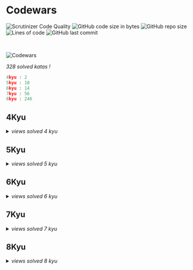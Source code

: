 # Codewars

![Scrutinizer Code Quality](https://scrutinizer-ci.com/g/Sigmanificient/Codewars/badges/quality-score.png?b=master)
![GitHub code size in bytes](https://img.shields.io/github/languages/code-size/Sigmanificient/Codewars)
![GitHub repo size](https://img.shields.io/github/repo-size/Sigmanificient/Codewars)
![Lines of code](https://img.shields.io/tokei/lines/github/Sigmanificient/Codewars)
![GitHub last commit](https://img.shields.io/github/last-commit/Sigmanificient/Codewars)

<br>

![Codewars](https://www.codewars.com/users/Sigmanificient/badges/large)

*328 solved katas !*

```c
4kyu : 2
5kyu : 10
6kyu : 14
7kyu : 56
8kyu : 246
```

<h2>4Kyu</h2>
<details>
	<summary>
		<i>views solved 4 kyu</i>
	</summary>

`Permutations`:
<img src="https://github.com/Sigmanificient/Codewars/blob/master/docs/img/py.png" height="20px">

`Strip comments`:
<img src="https://github.com/Sigmanificient/Codewars/blob/master/docs/img/py.png" height="20px">
</details>

<h2>5Kyu</h2>
<details>
	<summary>
		<i>views solved 5 kyu</i>
	</summary>

`Convert a hax string to rgb`:
<img src="https://github.com/Sigmanificient/Codewars/blob/master/docs/img/js.png" height="20px">

`Hex dump`:
<img src="https://github.com/Sigmanificient/Codewars/blob/master/docs/img/py.png" height="20px">

`Isbn-10 validation`:
<img src="https://github.com/Sigmanificient/Codewars/blob/master/docs/img/py.png" height="20px">

`Moving zeros to the end`:
<img src="https://github.com/Sigmanificient/Codewars/blob/master/docs/img/py.png" height="20px">

`Perimeter`:
<img src="https://github.com/Sigmanificient/Codewars/blob/master/docs/img/py.png" height="20px">

`Primes in numbers`:
<img src="https://github.com/Sigmanificient/Codewars/blob/master/docs/img/py.png" height="20px">

`Regex password validation`:
<img src="https://github.com/Sigmanificient/Codewars/blob/master/docs/img/py.png" height="20px">

`Scramble`:
<img src="https://github.com/Sigmanificient/Codewars/blob/master/docs/img/py.png" height="20px">

`Whats a perfect power anyway`:
<img src="https://github.com/Sigmanificient/Codewars/blob/master/docs/img/py.png" height="20px">

`Where my anagrams at`:
<img src="https://github.com/Sigmanificient/Codewars/blob/master/docs/img/py.png" height="20px">
</details>

<h2>6Kyu</h2>
<details>
	<summary>
		<i>views solved 6 kyu</i>
	</summary>

`Are they the same`:
<img src="https://github.com/Sigmanificient/Codewars/blob/master/docs/img/py.png" height="20px">

`Backwards read primes`:
<img src="https://github.com/Sigmanificient/Codewars/blob/master/docs/img/py.png" height="20px">

`Counting duplicates`:
<img src="https://github.com/Sigmanificient/Codewars/blob/master/docs/img/py.png" height="20px">

`Decode the morse code`:
<img src="https://github.com/Sigmanificient/Codewars/blob/master/docs/img/py.png" height="20px">

`Find the odd int`:
<img src="https://github.com/Sigmanificient/Codewars/blob/master/docs/img/py.png" height="20px">

`Highest scoring word`:
<img src="https://github.com/Sigmanificient/Codewars/blob/master/docs/img/py.png" height="20px">

`Ip validation`:
<img src="https://github.com/Sigmanificient/Codewars/blob/master/docs/img/py.png" height="20px">

`Iq test`:
<img src="https://github.com/Sigmanificient/Codewars/blob/master/docs/img/py.png" height="20px">

`Playing with digits`:
<img src="https://github.com/Sigmanificient/Codewars/blob/master/docs/img/py.png" height="20px">

`Playing with passphrases`:
<img src="https://github.com/Sigmanificient/Codewars/blob/master/docs/img/py.png" height="20px">

`Replace with alphabet position`:
<img src="https://github.com/Sigmanificient/Codewars/blob/master/docs/img/py.png" height="20px">

`Simple fun #305 typist`:
<img src="https://github.com/Sigmanificient/Codewars/blob/master/docs/img/py.png" height="20px">

`Tribonacci sequence`:
<img src="https://github.com/Sigmanificient/Codewars/blob/master/docs/img/py.png" height="20px">

`Unique in order`:
<img src="https://github.com/Sigmanificient/Codewars/blob/master/docs/img/py.png" height="20px">
</details>

<h2>7Kyu</h2>
<details>
	<summary>
		<i>views solved 7 kyu</i>
	</summary>

`A rule of divisibility by 7`:
<img src="https://github.com/Sigmanificient/Codewars/blob/master/docs/img/py.png" height="20px">

`All star code challenge #20`:
<img src="https://github.com/Sigmanificient/Codewars/blob/master/docs/img/py.png" height="20px">

`Beginner series #3 sum of numbers`:
<img src="https://github.com/Sigmanificient/Codewars/blob/master/docs/img/py.png" height="20px">

`Checks for prime numbers`:
<img src="https://github.com/Sigmanificient/Codewars/blob/master/docs/img/py.png" height="20px">

`Credit card mask`:
<img src="https://github.com/Sigmanificient/Codewars/blob/master/docs/img/py.png" height="20px"> <img src="https://github.com/Sigmanificient/Codewars/blob/master/docs/img/js.png" height="20px">

`Decimal reverser`:
<img src="https://github.com/Sigmanificient/Codewars/blob/master/docs/img/py.png" height="20px">

`Descending order`:
<img src="https://github.com/Sigmanificient/Codewars/blob/master/docs/img/py.png" height="20px">

`Disemvowel trolls`:
<img src="https://github.com/Sigmanificient/Codewars/blob/master/docs/img/py.png" height="20px">

`Elevator distance`:
<img src="https://github.com/Sigmanificient/Codewars/blob/master/docs/img/py.png" height="20px">

`Evaporator`:
<img src="https://github.com/Sigmanificient/Codewars/blob/master/docs/img/py.png" height="20px">

`Even and odd`:
<img src="https://github.com/Sigmanificient/Codewars/blob/master/docs/img/py.png" height="20px">

`Even numbers in an array`:
<img src="https://github.com/Sigmanificient/Codewars/blob/master/docs/img/py.png" height="20px">

`Factorial`:
<img src="https://github.com/Sigmanificient/Codewars/blob/master/docs/img/py.png" height="20px">

`Find the next perfect square`:
<img src="https://github.com/Sigmanificient/Codewars/blob/master/docs/img/py.png" height="20px">

`Fizz buzz`:
<img src="https://github.com/Sigmanificient/Codewars/blob/master/docs/img/py.png" height="20px">

`Get the middle character`:
<img src="https://github.com/Sigmanificient/Codewars/blob/master/docs/img/py.png" height="20px">

`Growth of a population`:
<img src="https://github.com/Sigmanificient/Codewars/blob/master/docs/img/py.png" height="20px">

`Having sum`:
<img src="https://github.com/Sigmanificient/Codewars/blob/master/docs/img/py.png" height="20px">

`Heron formula`:
<img src="https://github.com/Sigmanificient/Codewars/blob/master/docs/img/py.png" height="20px">

`Highest and lowest`:
<img src="https://github.com/Sigmanificient/Codewars/blob/master/docs/img/py.png" height="20px">

`Im everywhere`:
<img src="https://github.com/Sigmanificient/Codewars/blob/master/docs/img/py.png" height="20px">

`Jaden casing strings`:
<img src="https://github.com/Sigmanificient/Codewars/blob/master/docs/img/py.png" height="20px">

`Last survivor`:
<img src="https://github.com/Sigmanificient/Codewars/blob/master/docs/img/py.png" height="20px">

`List filtering`:
<img src="https://github.com/Sigmanificient/Codewars/blob/master/docs/img/py.png" height="20px">

`Loop array`:
<img src="https://github.com/Sigmanificient/Codewars/blob/master/docs/img/js.png" height="20px">

`Middle me`:
<img src="https://github.com/Sigmanificient/Codewars/blob/master/docs/img/py.png" height="20px">

`Multples`:
<img src="https://github.com/Sigmanificient/Codewars/blob/master/docs/img/py.png" height="20px">

`Mumbling`:
<img src="https://github.com/Sigmanificient/Codewars/blob/master/docs/img/py.png" height="20px">

`Previous multiple of three`:
<img src="https://github.com/Sigmanificient/Codewars/blob/master/docs/img/py.png" height="20px">

`Printer errors`:
<img src="https://github.com/Sigmanificient/Codewars/blob/master/docs/img/py.png" height="20px">

`Rearrange number to get it maximum`:
<img src="https://github.com/Sigmanificient/Codewars/blob/master/docs/img/py.png" height="20px">

`Remove duplicate words`:
<img src="https://github.com/Sigmanificient/Codewars/blob/master/docs/img/py.png" height="20px">

`Reverse words`:
<img src="https://github.com/Sigmanificient/Codewars/blob/master/docs/img/py.png" height="20px">

`Shorter word`:
<img src="https://github.com/Sigmanificient/Codewars/blob/master/docs/img/py.png" height="20px">

`Smallest product`:
<img src="https://github.com/Sigmanificient/Codewars/blob/master/docs/img/py.png" height="20px">

`Snake case keys`:
<img src="https://github.com/Sigmanificient/Codewars/blob/master/docs/img/py.png" height="20px">

`Some but not all`:
<img src="https://github.com/Sigmanificient/Codewars/blob/master/docs/img/py.png" height="20px">

`Sorted numbers`:
<img src="https://github.com/Sigmanificient/Codewars/blob/master/docs/img/py.png" height="20px">

`Split in parts`:
<img src="https://github.com/Sigmanificient/Codewars/blob/master/docs/img/py.png" height="20px">

`Square every digit`:
<img src="https://github.com/Sigmanificient/Codewars/blob/master/docs/img/py.png" height="20px">

`String swap vowel case`:
<img src="https://github.com/Sigmanificient/Codewars/blob/master/docs/img/py.png" height="20px">

`Sum of cubes`:
<img src="https://github.com/Sigmanificient/Codewars/blob/master/docs/img/py.png" height="20px">

`Sum of digits`:
<img src="https://github.com/Sigmanificient/Codewars/blob/master/docs/img/py.png" height="20px">

`Sum of the first nth term of series`:
<img src="https://github.com/Sigmanificient/Codewars/blob/master/docs/img/py.png" height="20px">

`Sum or difference`:
<img src="https://github.com/Sigmanificient/Codewars/blob/master/docs/img/py.png" height="20px">

`Switcheroo`:
<img src="https://github.com/Sigmanificient/Codewars/blob/master/docs/img/py.png" height="20px">

`Thinkful string drills poem formatter`:
<img src="https://github.com/Sigmanificient/Codewars/blob/master/docs/img/py.png" height="20px">

`Thinkful string drills repeater`:
<img src="https://github.com/Sigmanificient/Codewars/blob/master/docs/img/py.png" height="20px">

`Two to one`:
<img src="https://github.com/Sigmanificient/Codewars/blob/master/docs/img/py.png" height="20px">

`Vaporcode`:
<img src="https://github.com/Sigmanificient/Codewars/blob/master/docs/img/py.png" height="20px">

`Vowel changer`:
<img src="https://github.com/Sigmanificient/Codewars/blob/master/docs/img/py.png" height="20px">

`Vowel count`:
<img src="https://github.com/Sigmanificient/Codewars/blob/master/docs/img/py.png" height="20px">

`What a classy song`:
<img src="https://github.com/Sigmanificient/Codewars/blob/master/docs/img/py.png" height="20px">

`Youre a square`:
<img src="https://github.com/Sigmanificient/Codewars/blob/master/docs/img/py.png" height="20px">

`Zeros and ones`:
<img src="https://github.com/Sigmanificient/Codewars/blob/master/docs/img/py.png" height="20px">
</details>

<h2>8Kyu</h2>
<details>
	<summary>
		<i>views solved 8 kyu</i>
	</summary>

`Enumerable magic #1 true for all`:
<img src="https://github.com/Sigmanificient/Codewars/blob/master/docs/img/py.png" height="20px">

`Grasshoppper function syntax debugging`:
<img src="https://github.com/Sigmanificient/Codewars/blob/master/docs/img/py.png" height="20px">

`A needle in the haystack`:
<img src="https://github.com/Sigmanificient/Codewars/blob/master/docs/img/py.png" height="20px">

`Abbreviate a two word name`:
<img src="https://github.com/Sigmanificient/Codewars/blob/master/docs/img/py.png" height="20px">

`Add length`:
<img src="https://github.com/Sigmanificient/Codewars/blob/master/docs/img/py.png" height="20px">

`Add numbers`:
<img src="https://github.com/Sigmanificient/Codewars/blob/master/docs/img/py.png" height="20px">

`Adults ony sql for beginnners #1`:
<img src="https://github.com/Sigmanificient/Codewars/blob/master/docs/img/sql.png" height="20px">

`Alan partride ii apple turnover`:
<img src="https://github.com/Sigmanificient/Codewars/blob/master/docs/img/py.png" height="20px">

`All star code challenge #18`:
<img src="https://github.com/Sigmanificient/Codewars/blob/master/docs/img/py.png" height="20px">

`Alternate case`:
<img src="https://github.com/Sigmanificient/Codewars/blob/master/docs/img/py.png" height="20px">

`Are arrow functions odd`:
<img src="https://github.com/Sigmanificient/Codewars/blob/master/docs/img/py.png" height="20px">

`Are you playing banjo`:
<img src="https://github.com/Sigmanificient/Codewars/blob/master/docs/img/py.png" height="20px">

`Area of perimeter`:
<img src="https://github.com/Sigmanificient/Codewars/blob/master/docs/img/py.png" height="20px">

`Array plus array`:
<img src="https://github.com/Sigmanificient/Codewars/blob/master/docs/img/py.png" height="20px">

`Aspect ratio cropping part 1`:
<img src="https://github.com/Sigmanificient/Codewars/blob/master/docs/img/js.png" height="20px">

`Basic mathematical operations`:
<img src="https://github.com/Sigmanificient/Codewars/blob/master/docs/img/py.png" height="20px">

`Basic traning add item to a array`:
<img src="https://github.com/Sigmanificient/Codewars/blob/master/docs/img/py.png" height="20px">

`Basic variable asignment`:
<img src="https://github.com/Sigmanificient/Codewars/blob/master/docs/img/py.png" height="20px">

`Beginner lost without a map`:
<img src="https://github.com/Sigmanificient/Codewars/blob/master/docs/img/py.png" height="20px">

`Beginner reduce but grow`:
<img src="https://github.com/Sigmanificient/Codewars/blob/master/docs/img/py.png" height="20px">

`Beginner serie #1 school paperwork`:
<img src="https://github.com/Sigmanificient/Codewars/blob/master/docs/img/py.png" height="20px">

`Beginner series #2 clock`:
<img src="https://github.com/Sigmanificient/Codewars/blob/master/docs/img/py.png" height="20px">

`Beginner series #4 cockroack`:
<img src="https://github.com/Sigmanificient/Codewars/blob/master/docs/img/py.png" height="20px">

`Bin to decimal`:
<img src="https://github.com/Sigmanificient/Codewars/blob/master/docs/img/py.png" height="20px">

`Calculate average`:
<img src="https://github.com/Sigmanificient/Codewars/blob/master/docs/img/py.png" height="20px">

`Calculate bmi`:
<img src="https://github.com/Sigmanificient/Codewars/blob/master/docs/img/py.png" height="20px">

`Can we divide it`:
<img src="https://github.com/Sigmanificient/Codewars/blob/master/docs/img/py.png" height="20px">

`Capacity and mutability`:
<img src="https://github.com/Sigmanificient/Codewars/blob/master/docs/img/py.png" height="20px">

`Century from year`:
<img src="https://github.com/Sigmanificient/Codewars/blob/master/docs/img/py.png" height="20px">

`Charater frequency`:
<img src="https://github.com/Sigmanificient/Codewars/blob/master/docs/img/py.png" height="20px">

`Check the exam`:
<img src="https://github.com/Sigmanificient/Codewars/blob/master/docs/img/py.png" height="20px">

`Chuck norris vii true or false`:
<img src="https://github.com/Sigmanificient/Codewars/blob/master/docs/img/py.png" height="20px">

`Classic hello world`:
<img src="https://github.com/Sigmanificient/Codewars/blob/master/docs/img/py.png" height="20px">

`Collatz conjecture`:
<img src="https://github.com/Sigmanificient/Codewars/blob/master/docs/img/py.png" height="20px">

`Color ghost`:
<img src="https://github.com/Sigmanificient/Codewars/blob/master/docs/img/py.png" height="20px">

`Concurency convercy i`:
<img src="https://github.com/Sigmanificient/Codewars/blob/master/docs/img/py.png" height="20px">

`Convert a string to an array`:
<img src="https://github.com/Sigmanificient/Codewars/blob/master/docs/img/py.png" height="20px">

`Convert a string to number`:
<img src="https://github.com/Sigmanificient/Codewars/blob/master/docs/img/py.png" height="20px">

`Convert boolean to a string`:
<img src="https://github.com/Sigmanificient/Codewars/blob/master/docs/img/py.png" height="20px">

`Convert boolean values to string yes and no`:
<img src="https://github.com/Sigmanificient/Codewars/blob/master/docs/img/py.png" height="20px">

`Convert number to a string`:
<img src="https://github.com/Sigmanificient/Codewars/blob/master/docs/img/py.png" height="20px">

`Convert number to reversed array of digits`:
<img src="https://github.com/Sigmanificient/Codewars/blob/master/docs/img/py.png" height="20px">

`Convert to binary`:
<img src="https://github.com/Sigmanificient/Codewars/blob/master/docs/img/py.png" height="20px">

`Correct the mistake of the character recognition software`:
<img src="https://github.com/Sigmanificient/Codewars/blob/master/docs/img/py.png" height="20px">

`Count by x`:
<img src="https://github.com/Sigmanificient/Codewars/blob/master/docs/img/py.png" height="20px">

`Count odd numbers below n`:
<img src="https://github.com/Sigmanificient/Codewars/blob/master/docs/img/py.png" height="20px">

`Count of monkeys`:
<img src="https://github.com/Sigmanificient/Codewars/blob/master/docs/img/py.png" height="20px">

`Count of positive sum of negative`:
<img src="https://github.com/Sigmanificient/Codewars/blob/master/docs/img/py.png" height="20px">

`Count the number of cubes with paint on`:
<img src="https://github.com/Sigmanificient/Codewars/blob/master/docs/img/py.png" height="20px">

`Couting sheep`:
<img src="https://github.com/Sigmanificient/Codewars/blob/master/docs/img/py.png" height="20px">

`Csv representation of array`:
<img src="https://github.com/Sigmanificient/Codewars/blob/master/docs/img/py.png" height="20px">

`Difference of volume of cuboids`:
<img src="https://github.com/Sigmanificient/Codewars/blob/master/docs/img/py.png" height="20px">

`Dna to rna conversion`:
<img src="https://github.com/Sigmanificient/Codewars/blob/master/docs/img/py.png" height="20px">

`Do i get a bonus`:
<img src="https://github.com/Sigmanificient/Codewars/blob/master/docs/img/py.png" height="20px">

`Do you speak english`:
<img src="https://github.com/Sigmanificient/Codewars/blob/master/docs/img/py.png" height="20px">

`Dollar and cents`:
<img src="https://github.com/Sigmanificient/Codewars/blob/master/docs/img/py.png" height="20px">

`Double char`:
<img src="https://github.com/Sigmanificient/Codewars/blob/master/docs/img/py.png" height="20px">

`Draw stairs`:
<img src="https://github.com/Sigmanificient/Codewars/blob/master/docs/img/py.png" height="20px">

`Drink about`:
<img src="https://github.com/Sigmanificient/Codewars/blob/master/docs/img/py.png" height="20px">

`Ensure quesion`:
<img src="https://github.com/Sigmanificient/Codewars/blob/master/docs/img/py.png" height="20px">

`Enumerable magic #1 true for all`:
<img src="https://github.com/Sigmanificient/Codewars/blob/master/docs/img/js.png" height="20px">

`Enumerable magic #20 cascading subsets`:
<img src="https://github.com/Sigmanificient/Codewars/blob/master/docs/img/py.png" height="20px">

`Enumerable magic #25 take the first n elements`:
<img src="https://github.com/Sigmanificient/Codewars/blob/master/docs/img/py.png" height="20px">

`Enumerable magic #3 does my list include this`:
<img src="https://github.com/Sigmanificient/Codewars/blob/master/docs/img/py.png" height="20px">

`Even or odd`:
<img src="https://github.com/Sigmanificient/Codewars/blob/master/docs/img/py.png" height="20px">

`Exclamation mark serie #1 remove a exclamation mark from the end of string`:
<img src="https://github.com/Sigmanificient/Codewars/blob/master/docs/img/py.png" height="20px">

`Exclamation marks series #11 replace all vowel to exclamation mark in the sentence`:
<img src="https://github.com/Sigmanificient/Codewars/blob/master/docs/img/py.png" height="20px">

`Exclamation marks series #2 remove all exclamation marks from the end of sentence`:
<img src="https://github.com/Sigmanificient/Codewars/blob/master/docs/img/py.png" height="20px">

`Exclamation marks series #4 remove all exclamation marks from sentence but ensure a exclamation mark at the end of string`:
<img src="https://github.com/Sigmanificient/Codewars/blob/master/docs/img/py.png" height="20px">

`Exclamation marks series #6 remove n exclamation marks in the sentence from left to right`:
<img src="https://github.com/Sigmanificient/Codewars/blob/master/docs/img/py.png" height="20px">

`Exclusive or xor logical operator`:
<img src="https://github.com/Sigmanificient/Codewars/blob/master/docs/img/py.png" height="20px">

`Expressions matter`:
<img src="https://github.com/Sigmanificient/Codewars/blob/master/docs/img/py.png" height="20px">

`Fake binary`:
<img src="https://github.com/Sigmanificient/Codewars/blob/master/docs/img/py.png" height="20px">

`Filling an array`:
<img src="https://github.com/Sigmanificient/Codewars/blob/master/docs/img/py.png" height="20px">

`Filter out the geese`:
<img src="https://github.com/Sigmanificient/Codewars/blob/master/docs/img/py.png" height="20px">

`Filtering even numbers`:
<img src="https://github.com/Sigmanificient/Codewars/blob/master/docs/img/py.png" height="20px">

`Find maximum and minimum valus of a list`:
<img src="https://github.com/Sigmanificient/Codewars/blob/master/docs/img/py.png" height="20px">

`Find multiples of a number`:
<img src="https://github.com/Sigmanificient/Codewars/blob/master/docs/img/py.png" height="20px">

`Find nearest square number`:
<img src="https://github.com/Sigmanificient/Codewars/blob/master/docs/img/py.png" height="20px">

`Find numbers which are divisible by given number`:
<img src="https://github.com/Sigmanificient/Codewars/blob/master/docs/img/py.png" height="20px">

`Find the difference in age between oldest and youngest  family members`:
<img src="https://github.com/Sigmanificient/Codewars/blob/master/docs/img/py.png" height="20px">

`Find the first non-consecutive number`:
<img src="https://github.com/Sigmanificient/Codewars/blob/master/docs/img/py.png" height="20px">

`Find the position`:
<img src="https://github.com/Sigmanificient/Codewars/blob/master/docs/img/py.png" height="20px">

`Find the smallest integer in the array`:
<img src="https://github.com/Sigmanificient/Codewars/blob/master/docs/img/py.png" height="20px">

`Five without numbers`:
<img src="https://github.com/Sigmanificient/Codewars/blob/master/docs/img/py.png" height="20px">

`Fix the loop`:
<img src="https://github.com/Sigmanificient/Codewars/blob/master/docs/img/py.png" height="20px">

`Fixme replace all dots`:
<img src="https://github.com/Sigmanificient/Codewars/blob/master/docs/img/py.png" height="20px">

`Formatting decimal places #0`:
<img src="https://github.com/Sigmanificient/Codewars/blob/master/docs/img/py.png" height="20px">

`Function 1 hello world`:
<img src="https://github.com/Sigmanificient/Codewars/blob/master/docs/img/py.png" height="20px">

`Function 2 squaring an argument`:
<img src="https://github.com/Sigmanificient/Codewars/blob/master/docs/img/py.png" height="20px">

`Function 3 multiplying two numbers`:
<img src="https://github.com/Sigmanificient/Codewars/blob/master/docs/img/py.png" height="20px">

`Fundamentails return`:
<img src="https://github.com/Sigmanificient/Codewars/blob/master/docs/img/py.png" height="20px">

`Generate range of integers`:
<img src="https://github.com/Sigmanificient/Codewars/blob/master/docs/img/py.png" height="20px">

`Geometry basics distance between points in 2d`:
<img src="https://github.com/Sigmanificient/Codewars/blob/master/docs/img/py.png" height="20px">

`Get ascii value of character`:
<img src="https://github.com/Sigmanificient/Codewars/blob/master/docs/img/py.png" height="20px">

`Get character from ascii value`:
<img src="https://github.com/Sigmanificient/Codewars/blob/master/docs/img/py.png" height="20px">

`Get nth even number`:
<img src="https://github.com/Sigmanificient/Codewars/blob/master/docs/img/py.png" height="20px">

`Get planet by id`:
<img src="https://github.com/Sigmanificient/Codewars/blob/master/docs/img/py.png" height="20px">

`Get the mean of an array`:
<img src="https://github.com/Sigmanificient/Codewars/blob/master/docs/img/py.png" height="20px">

`Grader`:
<img src="https://github.com/Sigmanificient/Codewars/blob/master/docs/img/py.png" height="20px">

`Grasshopper array mean`:
<img src="https://github.com/Sigmanificient/Codewars/blob/master/docs/img/py.png" height="20px">

`Grasshopper basic function fixer`:
<img src="https://github.com/Sigmanificient/Codewars/blob/master/docs/img/py.png" height="20px">

`Grasshopper check for factor`:
<img src="https://github.com/Sigmanificient/Codewars/blob/master/docs/img/py.png" height="20px">

`Grasshopper combine strings`:
<img src="https://github.com/Sigmanificient/Codewars/blob/master/docs/img/py.png" height="20px">

`Grasshopper create the rooms`:
<img src="https://github.com/Sigmanificient/Codewars/blob/master/docs/img/py.png" height="20px">

`Grasshopper debug`:
<img src="https://github.com/Sigmanificient/Codewars/blob/master/docs/img/py.png" height="20px">

`Grasshopper debug say hello`:
<img src="https://github.com/Sigmanificient/Codewars/blob/master/docs/img/py.png" height="20px">

`Grasshopper if else syntax debug`:
<img src="https://github.com/Sigmanificient/Codewars/blob/master/docs/img/py.png" height="20px">

`Grasshopper messi goals`:
<img src="https://github.com/Sigmanificient/Codewars/blob/master/docs/img/py.png" height="20px">

`Grasshopper personalized message`:
<img src="https://github.com/Sigmanificient/Codewars/blob/master/docs/img/py.png" height="20px">

`Grasshopper summation`:
<img src="https://github.com/Sigmanificient/Codewars/blob/master/docs/img/py.png" height="20px">

`Grasshopper terminal combat function`:
<img src="https://github.com/Sigmanificient/Codewars/blob/master/docs/img/py.png" height="20px">

`Grasshopper terminal game move function`:
<img src="https://github.com/Sigmanificient/Codewars/blob/master/docs/img/py.png" height="20px">

`Grasshopper variable assignment debug`:
<img src="https://github.com/Sigmanificient/Codewars/blob/master/docs/img/py.png" height="20px">

`Grasshoppper messi goals function`:
<img src="https://github.com/Sigmanificient/Codewars/blob/master/docs/img/py.png" height="20px">

`Gravity flip`:
<img src="https://github.com/Sigmanificient/Codewars/blob/master/docs/img/py.png" height="20px">

`Greek sort`:
<img src="https://github.com/Sigmanificient/Codewars/blob/master/docs/img/py.png" height="20px">

`Greet`:
<img src="https://github.com/Sigmanificient/Codewars/blob/master/docs/img/py.png" height="20px">

`Hello name or world`:
<img src="https://github.com/Sigmanificient/Codewars/blob/master/docs/img/py.png" height="20px">

`Hex to decimal`:
<img src="https://github.com/Sigmanificient/Codewars/blob/master/docs/img/py.png" height="20px">

`How do i compare numbers`:
<img src="https://github.com/Sigmanificient/Codewars/blob/master/docs/img/py.png" height="20px">

`How good are you really`:
<img src="https://github.com/Sigmanificient/Codewars/blob/master/docs/img/py.png" height="20px">

`How many lightsaber do you own`:
<img src="https://github.com/Sigmanificient/Codewars/blob/master/docs/img/py.png" height="20px">

`How much water do i need`:
<img src="https://github.com/Sigmanificient/Codewars/blob/master/docs/img/py.png" height="20px">

`I love you a little a lot passionately not at all`:
<img src="https://github.com/Sigmanificient/Codewars/blob/master/docs/img/py.png" height="20px">

`If you canrt sleep just count sheep`:
<img src="https://github.com/Sigmanificient/Codewars/blob/master/docs/img/py.png" height="20px">

`Incorrect division method`:
<img src="https://github.com/Sigmanificient/Codewars/blob/master/docs/img/py.png" height="20px">

`Invert values`:
<img src="https://github.com/Sigmanificient/Codewars/blob/master/docs/img/py.png" height="20px">

`Is divisible by x and y`:
<img src="https://github.com/Sigmanificient/Codewars/blob/master/docs/img/py.png" height="20px">

`Is he gonna survive`:
<img src="https://github.com/Sigmanificient/Codewars/blob/master/docs/img/py.png" height="20px">

`Is it a number`:
<img src="https://github.com/Sigmanificient/Codewars/blob/master/docs/img/py.png" height="20px">

`Is it a palindrome`:
<img src="https://github.com/Sigmanificient/Codewars/blob/master/docs/img/py.png" height="20px">

`Is it event`:
<img src="https://github.com/Sigmanificient/Codewars/blob/master/docs/img/py.png" height="20px">

`Is the string upper`:
<img src="https://github.com/Sigmanificient/Codewars/blob/master/docs/img/py.png" height="20px">

`Is there a vowel there`:
<img src="https://github.com/Sigmanificient/Codewars/blob/master/docs/img/py.png" height="20px">

`Is this my tail`:
<img src="https://github.com/Sigmanificient/Codewars/blob/master/docs/img/py.png" height="20px">

`Is your period late`:
<img src="https://github.com/Sigmanificient/Codewars/blob/master/docs/img/py.png" height="20px">

`Johny secret message`:
<img src="https://github.com/Sigmanificient/Codewars/blob/master/docs/img/py.png" height="20px">

`Kata example twist`:
<img src="https://github.com/Sigmanificient/Codewars/blob/master/docs/img/py.png" height="20px">

`Keep hydrated`:
<img src="https://github.com/Sigmanificient/Codewars/blob/master/docs/img/py.png" height="20px">

`Keep up the hoop`:
<img src="https://github.com/Sigmanificient/Codewars/blob/master/docs/img/py.png" height="20px">

`L1 bartender drinks`:
<img src="https://github.com/Sigmanificient/Codewars/blob/master/docs/img/py.png" height="20px">

`L1 set alarm`:
<img src="https://github.com/Sigmanificient/Codewars/blob/master/docs/img/py.png" height="20px">

`Lario and muigi pipe problem`:
<img src="https://github.com/Sigmanificient/Codewars/blob/master/docs/img/py.png" height="20px">

`Logical calculator`:
<img src="https://github.com/Sigmanificient/Codewars/blob/master/docs/img/py.png" height="20px">

`Make uppercase`:
<img src="https://github.com/Sigmanificient/Codewars/blob/master/docs/img/py.png" height="20px">

`Man in the west`:
<img src="https://github.com/Sigmanificient/Codewars/blob/master/docs/img/py.png" height="20px">

`Merg two sorted arrays into one`:
<img src="https://github.com/Sigmanificient/Codewars/blob/master/docs/img/py.png" height="20px">

`Merging sorted integer arrays`:
<img src="https://github.com/Sigmanificient/Codewars/blob/master/docs/img/py.png" height="20px">

`Multiple of index`:
<img src="https://github.com/Sigmanificient/Codewars/blob/master/docs/img/py.png" height="20px">

`Multiplication table for number`:
<img src="https://github.com/Sigmanificient/Codewars/blob/master/docs/img/py.png" height="20px">

`Multiply`:
<img src="https://github.com/Sigmanificient/Codewars/blob/master/docs/img/py.png" height="20px"> <img src="https://github.com/Sigmanificient/Codewars/blob/master/docs/img/sql.png" height="20px">

`My head is at the wrong end`:
<img src="https://github.com/Sigmanificient/Codewars/blob/master/docs/img/py.png" height="20px">

`N-th power`:
<img src="https://github.com/Sigmanificient/Codewars/blob/master/docs/img/py.png" height="20px">

`Name shuffler`:
<img src="https://github.com/Sigmanificient/Codewars/blob/master/docs/img/py.png" height="20px">

`Name your python`:
<img src="https://github.com/Sigmanificient/Codewars/blob/master/docs/img/py.png" height="20px">

`Nba full 48 minutes average`:
<img src="https://github.com/Sigmanificient/Codewars/blob/master/docs/img/py.png" height="20px">

`No loop 2 you only need on`:
<img src="https://github.com/Sigmanificient/Codewars/blob/master/docs/img/py.png" height="20px">

`No zero for heros`:
<img src="https://github.com/Sigmanificient/Codewars/blob/master/docs/img/py.png" height="20px">

`Noob code 01 supersize me or rather this integer`:
<img src="https://github.com/Sigmanificient/Codewars/blob/master/docs/img/py.png" height="20px">

`Number to string`:
<img src="https://github.com/Sigmanificient/Codewars/blob/master/docs/img/py.png" height="20px">

`Opposite number`:
<img src="https://github.com/Sigmanificient/Codewars/blob/master/docs/img/py.png" height="20px">

`Opposites attracks`:
<img src="https://github.com/Sigmanificient/Codewars/blob/master/docs/img/py.png" height="20px">

`Palindrome strings`:
<img src="https://github.com/Sigmanificient/Codewars/blob/master/docs/img/py.png" height="20px">

`Parse float`:
<img src="https://github.com/Sigmanificient/Codewars/blob/master/docs/img/py.png" height="20px">

`Parse nice int from char problem`:
<img src="https://github.com/Sigmanificient/Codewars/blob/master/docs/img/py.png" height="20px">

`Pick a set of first elements`:
<img src="https://github.com/Sigmanificient/Codewars/blob/master/docs/img/py.png" height="20px">

`Plural`:
<img src="https://github.com/Sigmanificient/Codewars/blob/master/docs/img/py.png" height="20px">

`Polish alphabet`:
<img src="https://github.com/Sigmanificient/Codewars/blob/master/docs/img/py.png" height="20px">

`Powers of 2`:
<img src="https://github.com/Sigmanificient/Codewars/blob/master/docs/img/py.png" height="20px">

`Pre fizzbuzz workout #1`:
<img src="https://github.com/Sigmanificient/Codewars/blob/master/docs/img/py.png" height="20px">

`Price of mangoes`:
<img src="https://github.com/Sigmanificient/Codewars/blob/master/docs/img/py.png" height="20px">

`Quarter of the year`:
<img src="https://github.com/Sigmanificient/Codewars/blob/master/docs/img/py.png" height="20px">

`Regex count lowercase letters`:
<img src="https://github.com/Sigmanificient/Codewars/blob/master/docs/img/py.png" height="20px">

`Regulaer ball super ball`:
<img src="https://github.com/Sigmanificient/Codewars/blob/master/docs/img/py.png" height="20px">

`Remore first and last charater`:
<img src="https://github.com/Sigmanificient/Codewars/blob/master/docs/img/py.png" height="20px">

`Remove duplicates from list`:
<img src="https://github.com/Sigmanificient/Codewars/blob/master/docs/img/py.png" height="20px">

`Remove exclamation marks`:
<img src="https://github.com/Sigmanificient/Codewars/blob/master/docs/img/py.png" height="20px">

`Remove first and last character part two`:
<img src="https://github.com/Sigmanificient/Codewars/blob/master/docs/img/py.png" height="20px">

`Remove string spaces`:
<img src="https://github.com/Sigmanificient/Codewars/blob/master/docs/img/py.png" height="20px">

`Remove the time`:
<img src="https://github.com/Sigmanificient/Codewars/blob/master/docs/img/py.png" height="20px">

`Removing elements`:
<img src="https://github.com/Sigmanificient/Codewars/blob/master/docs/img/py.png" height="20px">

`Repeat it`:
<img src="https://github.com/Sigmanificient/Codewars/blob/master/docs/img/py.png" height="20px">

`Return negative`:
<img src="https://github.com/Sigmanificient/Codewars/blob/master/docs/img/php.png" height="20px"> <img src="https://github.com/Sigmanificient/Codewars/blob/master/docs/img/py.png" height="20px"> <img src="https://github.com/Sigmanificient/Codewars/blob/master/docs/img/js.png" height="20px">

`Return the day`:
<img src="https://github.com/Sigmanificient/Codewars/blob/master/docs/img/py.png" height="20px">

`Return to sanity`:
<img src="https://github.com/Sigmanificient/Codewars/blob/master/docs/img/py.png" height="20px">

`Return two highest values in list`:
<img src="https://github.com/Sigmanificient/Codewars/blob/master/docs/img/py.png" height="20px">

`Returning strings`:
<img src="https://github.com/Sigmanificient/Codewars/blob/master/docs/img/sql.png" height="20px">

`Reverse list order`:
<img src="https://github.com/Sigmanificient/Codewars/blob/master/docs/img/py.png" height="20px">

`Reversed sequence`:
<img src="https://github.com/Sigmanificient/Codewars/blob/master/docs/img/py.png" height="20px">

`Reversed strings`:
<img src="https://github.com/Sigmanificient/Codewars/blob/master/docs/img/py.png" height="20px">

`Reversed words`:
<img src="https://github.com/Sigmanificient/Codewars/blob/master/docs/img/py.png" height="20px">

`Reversing words in a string`:
<img src="https://github.com/Sigmanificient/Codewars/blob/master/docs/img/py.png" height="20px">

`Sentence smash`:
<img src="https://github.com/Sigmanificient/Codewars/blob/master/docs/img/py.png" height="20px">

`Short long short`:
<img src="https://github.com/Sigmanificient/Codewars/blob/master/docs/img/py.png" height="20px">

`Simple calculator`:
<img src="https://github.com/Sigmanificient/Codewars/blob/master/docs/img/py.png" height="20px">

`Simple multplication`:
<img src="https://github.com/Sigmanificient/Codewars/blob/master/docs/img/py.png" height="20px">

`Sleigh authentication`:
<img src="https://github.com/Sigmanificient/Codewars/blob/master/docs/img/py.png" height="20px">

`Smallest unused id`:
<img src="https://github.com/Sigmanificient/Codewars/blob/master/docs/img/py.png" height="20px">

`Sort and star`:
<img src="https://github.com/Sigmanificient/Codewars/blob/master/docs/img/py.png" height="20px">

`Speed code #2 array madness`:
<img src="https://github.com/Sigmanificient/Codewars/blob/master/docs/img/py.png" height="20px">

`Square n sum`:
<img src="https://github.com/Sigmanificient/Codewars/blob/master/docs/img/py.png" height="20px">

`Squash the bugs`:
<img src="https://github.com/Sigmanificient/Codewars/blob/master/docs/img/py.png" height="20px">

`String cleaning`:
<img src="https://github.com/Sigmanificient/Codewars/blob/master/docs/img/py.png" height="20px">

`String repeat`:
<img src="https://github.com/Sigmanificient/Codewars/blob/master/docs/img/py.png" height="20px">

`Stringy strings`:
<img src="https://github.com/Sigmanificient/Codewars/blob/master/docs/img/py.png" height="20px">

`Sum array`:
<img src="https://github.com/Sigmanificient/Codewars/blob/master/docs/img/py.png" height="20px">

`Sum mixed array`:
<img src="https://github.com/Sigmanificient/Codewars/blob/master/docs/img/py.png" height="20px">

`Sum of positive`:
<img src="https://github.com/Sigmanificient/Codewars/blob/master/docs/img/py.png" height="20px">

`Sum the strings`:
<img src="https://github.com/Sigmanificient/Codewars/blob/master/docs/img/py.png" height="20px">

`Sum without highest and lowest number`:
<img src="https://github.com/Sigmanificient/Codewars/blob/master/docs/img/py.png" height="20px">

`Super duper easy`:
<img src="https://github.com/Sigmanificient/Codewars/blob/master/docs/img/py.png" height="20px">

`Swap values`:
<img src="https://github.com/Sigmanificient/Codewars/blob/master/docs/img/py.png" height="20px">

`Switch it up`:
<img src="https://github.com/Sigmanificient/Codewars/blob/master/docs/img/py.png" height="20px">

`Template feature`:
<img src="https://github.com/Sigmanificient/Codewars/blob/master/docs/img/py.png" height="20px">

`The if function`:
<img src="https://github.com/Sigmanificient/Codewars/blob/master/docs/img/py.png" height="20px">

`The wide mouthed frog`:
<img src="https://github.com/Sigmanificient/Codewars/blob/master/docs/img/py.png" height="20px">

`They say that only the name is long enough to attract attention they also said that only a simple kata will have someone to solve it this is a sadly story #1 are they opposite`:
<img src="https://github.com/Sigmanificient/Codewars/blob/master/docs/img/py.png" height="20px">

`Thinkful dictionary drills order filler`:
<img src="https://github.com/Sigmanificient/Codewars/blob/master/docs/img/py.png" height="20px">

`Thinkful logic drills traffic light`:
<img src="https://github.com/Sigmanificient/Codewars/blob/master/docs/img/py.png" height="20px">

`Third angle of a triangle`:
<img src="https://github.com/Sigmanificient/Codewars/blob/master/docs/img/py.png" height="20px">

`To square or not to square`:
<img src="https://github.com/Sigmanificient/Codewars/blob/master/docs/img/py.png" height="20px">

`Total amount of points`:
<img src="https://github.com/Sigmanificient/Codewars/blob/master/docs/img/py.png" height="20px">

`Transportation on vacation`:
<img src="https://github.com/Sigmanificient/Codewars/blob/master/docs/img/py.png" height="20px">

`Triple double`:
<img src="https://github.com/Sigmanificient/Codewars/blob/master/docs/img/py.png" height="20px">

`Twice as old`:
<img src="https://github.com/Sigmanificient/Codewars/blob/master/docs/img/py.png" height="20px">

`Uefa euro 2016`:
<img src="https://github.com/Sigmanificient/Codewars/blob/master/docs/img/py.png" height="20px">

`Unfinished loop bug fixing #1`:
<img src="https://github.com/Sigmanificient/Codewars/blob/master/docs/img/py.png" height="20px">

`Usd cny`:
<img src="https://github.com/Sigmanificient/Codewars/blob/master/docs/img/js.png" height="20px">

`Validate code with simple regex`:
<img src="https://github.com/Sigmanificient/Codewars/blob/master/docs/img/py.png" height="20px">

`Volume of a cuboid`:
<img src="https://github.com/Sigmanificient/Codewars/blob/master/docs/img/py.png" height="20px">

`Vowel remover`:
<img src="https://github.com/Sigmanificient/Codewars/blob/master/docs/img/py.png" height="20px">

`Watermelon`:
<img src="https://github.com/Sigmanificient/Codewars/blob/master/docs/img/py.png" height="20px">

`Welcome`:
<img src="https://github.com/Sigmanificient/Codewars/blob/master/docs/img/py.png" height="20px">

`Welcome to the city`:
<img src="https://github.com/Sigmanificient/Codewars/blob/master/docs/img/py.png" height="20px">

`Well of ideas easy version`:
<img src="https://github.com/Sigmanificient/Codewars/blob/master/docs/img/py.png" height="20px">

`What in between`:
<img src="https://github.com/Sigmanificient/Codewars/blob/master/docs/img/py.png" height="20px">

`What the real floor`:
<img src="https://github.com/Sigmanificient/Codewars/blob/master/docs/img/py.png" height="20px">

`Who is going to pay for the wall`:
<img src="https://github.com/Sigmanificient/Codewars/blob/master/docs/img/py.png" height="20px">

`Will there be enough space`:
<img src="https://github.com/Sigmanificient/Codewars/blob/master/docs/img/py.png" height="20px">

`Will you make it`:
<img src="https://github.com/Sigmanificient/Codewars/blob/master/docs/img/py.png" height="20px">

`You cant code under pressure 1`:
<img src="https://github.com/Sigmanificient/Codewars/blob/master/docs/img/py.png" height="20px">

`You only need one beginner`:
<img src="https://github.com/Sigmanificient/Codewars/blob/master/docs/img/py.png" height="20px">
</details>
